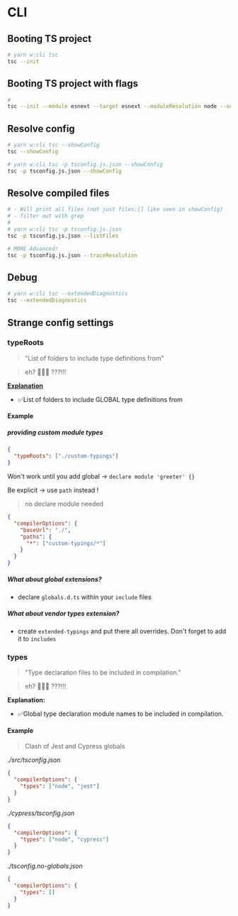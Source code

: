 # CLI

## Booting TS project

```sh
# yarn w:cli tsc
tsc --init
```

## Booting TS project with flags

```sh
#
tsc --init --module esnext --target esnext --moduleResolution node --sourceMap true --noEmit true --isolatedModules true --jsx preserve
```

## Resolve config

```sh
# yarn w:cli tsc --showConfig
tsc --showConfig
```

```sh
# yarn w:cli tsc -p tsconfig.js.json --showConfig
tsc -p tsconfig.js.json --showConfig
```

## Resolve compiled files

```sh
# - Will print all files (not just files:[] like seen in showConfig)
# - filter out with grep
#
# yarn w:cli tsc -p tsconfig.js.json
tsc -p tsconfig.js.json --listFiles

# MORE Advanced!
tsc -p tsconfig.js.json --traceResolution
```

## Debug

```sh
# yarn w:cli tsc --extendedDiagnostics
tsc --extendedDiagnostics
```

## Strange config settings

### typeRoots

> "List of folders to include type definitions from"

> eh? 🤷‍♂️🤯 ???!!!

**[Explanation](https://github.com/microsoft/TypeScript/issues/22217#issuecomment-369783776)**

- ✅List of folders to include GLOBAL type definitions from

#### Example

##### providing custom module types

```json
{
  "typeRoots": ["./custom-typings"]
}
```

Won't work until you add global -> `declare module 'greeter' {}`

Be explicit -> use `path` instead !

> no declare module needed

```json
{
  "compilerOptions": {
    "baseUrl": "./",
    "paths": {
      "*": ["custom-typings/*"]
    }
  }
}
```

##### What about global extensions?

- declare `globals.d.ts` within your `include` files

##### What about vendor types extension?

- create `extended-typings` and put there all overrides. Don't forget to add it to `includes`

### types

> "Type declaration files to be included in compilation."

> eh? 🤷‍♂️🤯 ???!!!

**Explanation:**

- ✅Global type declaration module names to be included in compilation.

#### Example

> Clash of Jest and Cypress globals

_./src/tsconfig.json_

```json
{
  "compilerOptions": {
    "types": ["node", "jest"]
  }
}
```

_./cypress/tsconfig.json_

```json
{
  "compilerOptions": {
    "types": ["node", "cypress"]
  }
}
```

_./tsconfig.no-globals.json_

```json
{
  "compilerOptions": {
    "types": []
  }
}
```
